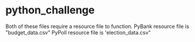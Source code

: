 # python_challenge
Both of these files require a resource file to function.
PyBank resource file is "budget_data.csv"
PyPoll resource file is 'election_data.csv"
